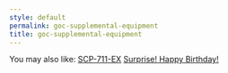 ```yaml
---
style: default
permalink: goc-supplemental-equipment
title: goc-supplemental-equipment
---
```

You may also like:
[SCP-711-EX](http://scp-wiki.net/scp-711-ex)
[Surprise! Happy Birthday!](http://scp-wiki.net/surprise-happy-birthday)